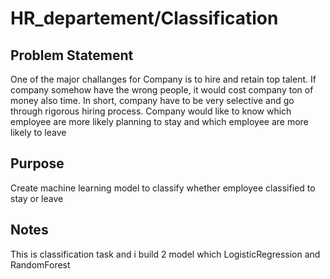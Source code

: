 # HR_departement/Classification
## Problem Statement
One of the major challanges for Company is to hire and retain top talent. If company somehow have the wrong people, it would cost company ton of money also time. 
In short, company have to be very selective and go through rigorous hiring process. Company would like to know which employee are more likely planning to stay and which employee are more likely to leave
## Purpose
Create machine learning model to classify whether employee classified to stay or leave
## Notes
This is classification task and i build 2 model which LogisticRegression and RandomForest
